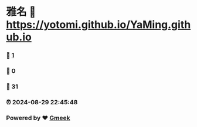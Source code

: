 # 雅名 :link: https://yotomi.github.io/YaMing.github.io 
### :page_facing_up: [1](https://yotomi.github.io/YaMing.github.io/tag.html) 
### :speech_balloon: 0 
### :hibiscus: 31 
### :alarm_clock: 2024-08-29 22:45:48 
### Powered by :heart: [Gmeek](https://github.com/Meekdai/Gmeek)
